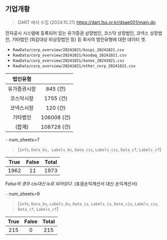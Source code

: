 ## 기업개황
> DART 에서 수집 (2024.10.21)
> <https://dart.fss.or.kr/dsae001/main.do>

전자공시 시스템에 등록되어 있는 유가증권 상장법인, 코스닥 상장법인, 코넥스 상장법인, 기타법인
(외감대상 비상장법인 등) 등 회사의 범인유형에 대한 데이터 셋.
- `RawData/corp_overview/20241021/kospi_20241021.csv`
- `RawData/corp_overview/20241021/kosdaq_20241021.csv`
- `RawData/corp_overview/20241021/konex_20241021.csv`
- `RawData/corp_overview/20241021/other_corp_20241021.csv`

|법인유형||
|:------:|:------:|
|유가증권시장|$845$ (건)|
|코스닥시장|$1755$ (건)|
|코넥스시장|$120$ (건)|
|기타법인|$106008$ (건)|
|(합계)|$108728$ (건)|



`-` num_sheets=7
> [`info`, `Data_bs, Labels_bs`, `Data_cis`, `Labels_cis`, `Data_cf`, `Labels_cf`]

|True|False|Total|
|:----:|:----:|:-----:|
|$1962$|$11$|$1973$|

*False의 경우 cis대신 is로 되어있다.* (포괄손익계산서 대신 손익계산서)

`-` num_sheets=9
> [`info`, `Data_bs`, `Labels_bs`, `Data_is`, `Labels_is`, `Data_cis`, `Labels_cis`, `Data_cf`, `Labels_cf`]

|True|False|Total|
|:----:|:-----:|:-------:|
|$215$|$0$|$215$|